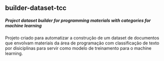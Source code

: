 ## builder-dataset-tcc

##### Project dataset builder for programming materials with categories for machine learning

Projeto criado para automatizar a construção de um dataset de documentos que envolvam materiais da área de programação com classificação de texto por disiciplinas para servir como modelo de treinamento para o machine learning.
